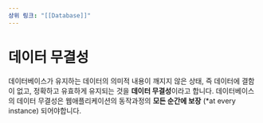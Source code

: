 ```yaml
---
상위 링크: "[[Database]]"
---
```

# 데이터 무결성

데이터베이스가 유지하는 데이터의 의미적 내용이 깨지지 않은 상태, 즉 데이터에 결함이 없고, 정확하고 유효하게 유지되는 것을 **데이터 무결성**이라고 합니다. 데이터베이스의 데이터 무결성은 웹애플리케이션의 동작과정의 **모든 순간에 보장** (*at every instance) 되어야합니다. 